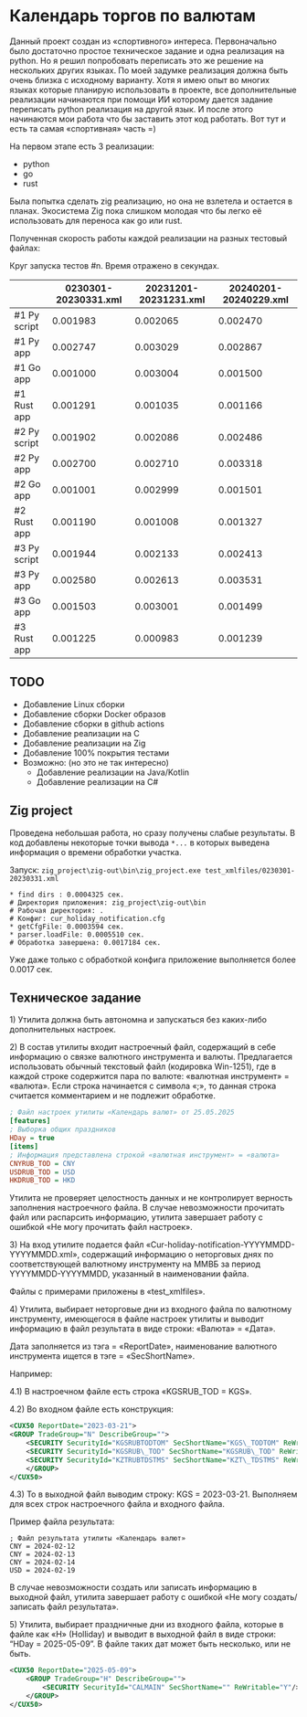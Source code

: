 # Календарь торгов по валютам

Данный проект создан из «спортивного» интереса. Первоначально было достаточно простое техническое задание и одна реализация на python. Но я решил попробовать переписать это же решение на нескольких других языках. По моей задумке реализация должна быть очень близка с исходному варианту. Хотя я имею опыт во многих языках которые планирую использовать в проекте, все дополнительные реализации начинаются при помощи ИИ которому дается задание переписать python реализация на другой язык. И после этого начинаются мои работа что бы заставить этот код работать. Вот тут и есть та самая «спортивная» часть =)

На первом этапе есть 3 реализации:

- python
- go
- rust

Была попытка сделать zig реализацию, но она не взлетела и остается в планах. Экосистема Zig пока слишком молодая что бы легко её использовать для переноса как go или rust.

Полученная скорость работы каждой реализации на разных тестовый файлах:

Круг запуска тестов #n. Время отражено в секундах.

|              | 0230301-20230331.xml | 20231201-20231231.xml |20240201-20240229.xml |
|--------------|----------------------|-----------------------|----------------------|
| #1 Py script | 0.001983             | 0.002065              | 0.002470             |
| #1 Py app    | 0.002747             | 0.003029              | 0.002867             |
| #1 Go app    | 0.001000             | 0.003004              | 0.001500             |
| #1 Rust app  | 0.001291             | 0.001035              | 0.001166             |
| #2 Py script | 0.001902             | 0.002086              | 0.002486             |
| #2 Py app    | 0.002700             | 0.002710              | 0.003318             |
| #2 Go app    | 0.001001             | 0.002999              | 0.001501             |
| #2 Rust app  | 0.001190             | 0.001008              | 0.001327             |
| #3 Py script | 0.001944             | 0.002133              | 0.002413             |
| #3 Py app    | 0.002580             | 0.002613              | 0.003531             |
| #3 Go app    | 0.001503             | 0.003001              | 0.001499             |
| #3 Rust app  | 0.001225             | 0.000983              | 0.001239             |

## TODO

- Добавление Linux сборки
- Добавление сборки Docker образов
- Добавление сборки в github actions
- Добавление реализации на C
- Добавление реализации на Zig
- Добавление 100% покрытия тестами
- Возможно: (но это не так интересно)
  - Добавление реализации на Java/Kotlin
  - Добавление реализации на C#

## Zig project

Проведена небольшая работа, но сразу получены слабые результаты. В код добавлены некоторые точки вывода `*...` в которых выведена информация о времени обработки участка.

Запуск: `zig_project\zig-out\bin\zig_project.exe test_xmlfiles/0230301-20230331.xml`
```
* find dirs : 0.0004325 сек.
# Директория приложения: zig_project\zig-out\bin
# Рабочая директория: .
# Конфиг: cur_holiday_notification.cfg
* getCfgFile: 0.0003594 сек.
* parser.loadFile: 0.0005510 сек.
# Обработка завершена: 0.0017184 сек.
```
Уже даже только с обработкой конфига приложение выполняется более 0.0017 сек.

## Техническое задание

1\) Утилита должна быть автономна и запускаться без каких-либо дополнительных настроек.

2\) В состав утилиты входит настроечный файл, содержащий в себе информацию о связке валютного инструмента и валюты. Предлагается использовать обычный текстовый файл (кодировка Win-1251), где в каждой строке содержится пара по валюте: «валютная инструмент» = «валюта». Если строка начинается с символа «;», то данная строка считается комментарием и не подлежит обработке.

```ini
; Файл настроек утилиты «Календарь валют» от 25.05.2025
[features]
; Выборка общих праздников
HDay = true
[items]
; Информация представлена строкой «валютная инструмент» = «валюта»
CNYRUB_TOD = CNY
USDRUB_TOD = USD
HKDRUB_TOD = HKD
```

Утилита не проверяет целостность данных и не контролирует верность заполнения настроечного файла. В случае невозможности прочитать файл или распарсить информацию, утилита завершает работу с ошибкой «Не могу прочитать файл настроек».

3\) На вход утилите подается файл «Cur-holiday-notification-YYYYMMDD-YYYYMMDD.xml», содержащий информацию о неторговых днях по соответствующей валютному инструменту на ММВБ за период YYYYMMDD-YYYYMMDD, указанный в наименовании файла. 

Файлы с примерами приложены в «test_xmlfiles».

4\) Утилита, выбирает неторговые дни из входного файла по валютному инструменту, имеющегося в файле настроек утилиты и выводит информацию в файл результата в виде строки: «Валюта» = «Дата». 

Дата заполняется из тэга = «ReportDate», наименование валютного инструмента ищется в тэге = «SecShortName».

Например:

4.1\) В настроечном файле есть строка «KGSRUB_TOD = KGS».

4.2\) Во входном файле есть конструкция:

```xml
<CUX50 ReportDate="2023-03-21">
<GROUP TradeGroup="N" DescribeGroup="">
    <SECURITY SecurityId="KGSRUBTODTOM" SecShortName="KGS\_TODTOM" ReWritable="Y"/>
    <SECURITY SecurityId="KGSRUB\_TOD" SecShortName="KGSRUB\_TOD" ReWritable="Y"/>
    <SECURITY SecurityId="KZTRUBTDSTMS" SecShortName="KZT\_TDSTMS" ReWritable="Y"/>
    </GROUP>
</CUX50>
```

4.3\) То в выходной файл выводим строку: KGS = 2023-03-21. Выполняем для всех строк настроечного файла и входного файла.

Пример файла результата:

```
; Файл результата утилиты «Календарь валют»
CNY = 2024-02-12
CNY = 2024-02-13
CNY = 2024-02-14
USD = 2024-02-19
```

В случае невозможности создать или записать информацию в выходной файл, утилита завершает работу с ошибкой «Не могу создать/записать файл результата».


5\) Утилита, выбирает праздничные дни из входного файла, которые в файле как «H» (Holliday) и выводит в выходной файл в виде строки: “HDay = 2025-05-09”. В файле таких дат может быть несколько, или не быть.

```xml
<CUX50 ReportDate="2025-05-09">
    <GROUP TradeGroup="H" DescribeGroup="">
        <SECURITY SecurityId="CALMAIN" SecShortName="" ReWritable="Y"/>
    </GROUP>
</CUX50>
```
